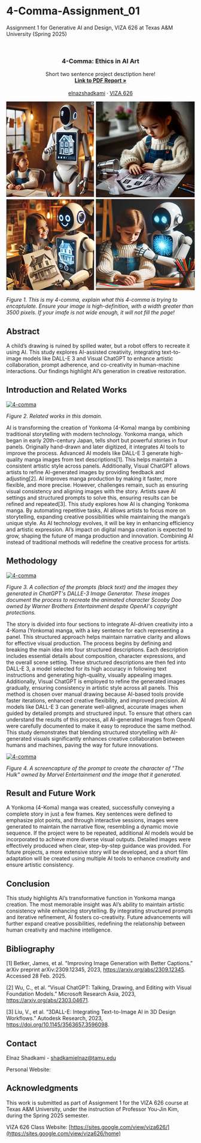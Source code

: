 
# 4-Comma-Assignment_01
Assignment 1 for Generative AI and Design, VIZA 626 at Texas A&amp;M University (Spring 2025)

<!-- Improved compatibility of back to top link: See: https://github.com/othneildrew/Best-README-Template/pull/73 -->
<a id="readme-top"></a>

<!-- PROJECT SHIELDS -->
<!--
*** I'm using markdown "reference style" links for readability.
*** Reference links are enclosed in brackets [ ] instead of parentheses ( ).
*** See the bottom of this document for the declaration of the reference variables
*** for contributors-url, forks-url, etc. This is an optional, concise syntax you may use.
*** https://www.markdownguide.org/basic-syntax/#reference-style-links
-->




<!-- PROJECT LOGO -->
<br />
<div align="center">
  </a>

  <h3 align="center">4-Comma: Ethics in AI Art</h3>

  <p align="center">
    Short two sentence project desctiption here!
    <br />
    <a href="https://github.com/yujnkm/4-comma-Assignment_01/blob/main/pdf/Reality-Distortion-Room-ISMAR-23.pdf"><strong>Link to PDF Report »</strong></a>
    <br />
    <br />
    <a href="https://website.com">elnazshadkami</a>
    &middot;
    <a href="https://sites.google.com/view/viza626/home">VIZA 626</a>
  </p>
</div>

[![4-comma][images-fig1]](https://example.com)

*Figure 1. This is my 4-comma, explain what this 4-comma is trying to encaptulate.* *Ensure your image is high-definition, with a width greater than 3500 pixels. If your imafe is not wide enough, it will not fill the page!*

<!-- Abstract -->
## Abstract
A child’s drawing is ruined by spilled water, but a robot offers to recreate it using AI. This study explores AI-assisted creativity, integrating text-to-image models like DALL-E 3 and Visual ChatGPT to enhance artistic collaboration, prompt adherence, and co-creativity in human-machine interactions. Our findings highlight AI’s generation in creative restoration.

<!-- Introduction and Related Works -->
## Introduction and Related Works

[![4-comma][images-fig2]](https://example.com)

*Figure 2. Related works in this domain.*

AI is transforming the creation of Yonkoma (4-Koma) manga by combining traditional storytelling with modern technology. Yonkoma manga, which began in early 20th-century Japan, tells short but powerful stories in four panels. Originally hand-drawn and later digitized, it integrates AI tools to improve the process.
Advanced AI models like DALL-E 3 generate high-quality manga images from text descriptions[1]. This helps maintain a consistent artistic style across panels. Additionally, Visual ChatGPT allows artists to refine AI-generated images by providing feedback and adjusting[2].
AI improves manga production by making it faster, more flexible, and more precise. However, challenges remain, such as ensuring visual consistency and aligning images with the story. Artists save AI settings and structured prompts to solve this, ensuring results can be refined and repeated​[3].
This study explores how AI is changing Yonkoma manga. By automating repetitive tasks, AI allows artists to focus more on storytelling, expanding creative possibilities while maintaining the manga’s unique style. As AI technology evolves, it will be key in enhancing efficiency and artistic expression. AI’s impact on digital manga creation is expected to grow, shaping the future of manga production and innovation. Combining AI instead of traditional methods will redefine the creative process for artists.


## Methodology
[![4-comma][images-fig3]](https://example.com)

*Figure 3. A collection of the prompts (black text) and the images they generated in ChatGPT's DALLE-3 Image Generator. These images document the process to recreate the animated character Scooby Doo owned by Warner Brothers Entertainment despite OpenAI's copyright protections.*


The story is divided into four sections to integrate AI-driven creativity into a 4-Koma (Yonkoma) manga, with a key sentence for each representing a panel. This structured approach helps maintain narrative clarity and allows for effective visual production.
The process begins by defining and breaking the main idea into four structured descriptions. Each description includes essential details about composition, character expressions, and the overall scene setting. These structured descriptions are then fed into DALL-E 3, a model selected for its high accuracy in following text instructions and generating high-quality, visually appealing images.
Additionally, Visual ChatGPT is employed to refine the generated images gradually, ensuring consistency in artistic style across all panels. This method is chosen over manual drawing because AI-based tools provide faster iterations, enhanced creative flexibility, and improved precision. AI models like DALL-E 3 can generate well-aligned, accurate images when guided by detailed prompts and structured input. To ensure that others can understand the results of this process, all AI-generated images from OpenAI were carefully documented to make it easy to reproduce the same method. This study demonstrates that blending structured storytelling with AI-generated visuals significantly enhances creative collaboration between humans and machines, paving the way for future innovations.

[![4-comma][images-fig4]](https://example.com)

*Figure 4. A screencapture of the prompt to create the character of "The Hulk" owned by Marvel Entertainment and the image that it generated.*

## Result and Future Work
A Yonkoma (4-Koma) manga was created, successfully conveying a complete story in just a few frames. Key sentences were defined to emphasize plot points, and through interactive sessions, images were generated to maintain the narrative flow, resembling a dynamic movie sequence. If the project were to be repeated, additional AI models would be incorporated to achieve more diverse visual outputs. Detailed images were effectively produced when clear, step-by-step guidance was provided. For future projects, a more extensive story will be developed, and a short film adaptation will be created using multiple AI tools to enhance creativity and ensure artistic consistency.

## Conclusion
This study highlights AI’s transformative function in Yonkoma manga creation. The most memorable insight was AI’s ability to maintain artistic consistency while enhancing storytelling. By integrating structured prompts and iterative refinement, AI fosters co-creativity. Future advancements will further expand creative possibilities, redefining the relationship between human creativity and machine intelligence.

<!-- Bibliography -->
## Bibliography
[1] Betker, James, et al. "Improving Image Generation with Better Captions.” arXiv preprint arXiv:2309.12345, 2023, https://arxiv.org/abs/2309.12345. Accessed 28 Feb. 2025.

[2] Wu, C., et al. “Visual ChatGPT: Talking, Drawing, and Editing with Visual Foundation Models.” Microsoft Research Asia, 2023, https://arxiv.org/abs/2303.04671.

[3] Liu, V., et al. “3DALL-E: Integrating Text-to-Image AI in 3D Design Workflows.” Autodesk Research, 2023, https://doi.org/10.1145/3563657.3596098.





<!-- CONTACT -->
## Contact

Elnaz Shadkami - shadkamielnaz@tamu.edu

Personal Website:




<!-- ACKNOWLEDGMENTS -->
## Acknowledgments

This work is submitted as part of Assignment 1 for the VIZA 626 course at Texas A&M University, under the instruction of Professor You-Jin Kim, during the Spring 2025 semester.

VIZA 626 Class Website: [https://sites.google.com/view/viza626/](https://sites.google.com/view/viza626/home)

<!-- MARKDOWN LINKS & IMAGES -->
<!-- https://www.markdownguide.org/basic-syntax/#reference-style-links -->
[contributors-shield]: https://img.shields.io/github/contributors/othneildrew/Best-README-Template.svg?style=for-the-badge
[contributors-url]: https://github.com/othneildrew/Best-README-Template/graphs/contributors
[forks-shield]: https://img.shields.io/github/forks/othneildrew/Best-README-Template.svg?style=for-the-badge
[forks-url]: https://github.com/othneildrew/Best-README-Template/network/members
[stars-shield]: https://img.shields.io/github/stars/othneildrew/Best-README-Template.svg?style=for-the-badge
[stars-url]: https://github.com/othneildrew/Best-README-Template/stargazers
[issues-shield]: https://img.shields.io/github/issues/othneildrew/Best-README-Template.svg?style=for-the-badge
[issues-url]: https://github.com/othneildrew/Best-README-Template/issues
[license-shield]: https://img.shields.io/github/license/othneildrew/Best-README-Template.svg?style=for-the-badge
[license-url]: https://github.com/othneildrew/Best-README-Template/blob/master/LICENSE.txt
[linkedin-shield]: https://img.shields.io/badge/-LinkedIn-black.svg?style=for-the-badge&logo=linkedin&colorB=555
[linkedin-url]: https://linkedin.com/in/othneildrew
[product-screenshot]: images/screenshot.png
[images-fig1]: images/fig1.png
[images-fig2]: images/fig2.png
[images-fig3]: images/fig3.png
[images-fig4]: images/fig4.png
[images-fig5]: images/fig5.png
[images-fig6]: images/fig6.png
[Next.js]: https://img.shields.io/badge/next.js-000000?style=for-the-badge&logo=nextdotjs&logoColor=white
[Next-url]: https://nextjs.org/
[React.js]: https://img.shields.io/badge/React-20232A?style=for-the-badge&logo=react&logoColor=61DAFB
[React-url]: https://reactjs.org/
[Vue.js]: https://img.shields.io/badge/Vue.js-35495E?style=for-the-badge&logo=vuedotjs&logoColor=4FC08D
[Vue-url]: https://vuejs.org/
[Angular.io]: https://img.shields.io/badge/Angular-DD0031?style=for-the-badge&logo=angular&logoColor=white
[Angular-url]: https://angular.io/
[Svelte.dev]: https://img.shields.io/badge/Svelte-4A4A55?style=for-the-badge&logo=svelte&logoColor=FF3E00
[Svelte-url]: https://svelte.dev/
[Laravel.com]: https://img.shields.io/badge/Laravel-FF2D20?style=for-the-badge&logo=laravel&logoColor=white
[Laravel-url]: https://laravel.com
[Bootstrap.com]: https://img.shields.io/badge/Bootstrap-563D7C?style=for-the-badge&logo=bootstrap&logoColor=white
[Bootstrap-url]: https://getbootstrap.com
[JQuery.com]: https://img.shields.io/badge/jQuery-0769AD?style=for-the-badge&logo=jquery&logoColor=white
[JQuery-url]: https://jquery.com
